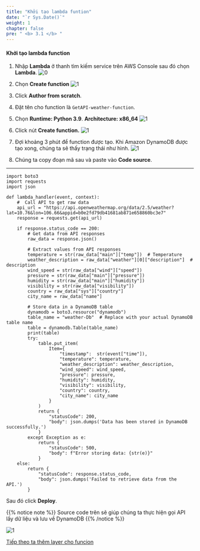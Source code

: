 ```yaml
---
title: "Khởi tạo lambda funtion"
date: "`r Sys.Date()`"
weight: 1
chapter: false
pre: " <b> 3.1 </b> "
---
```


#### Khởi tạo lambda function
1. Nhập **Lambda** ở thanh tìm kiếm service trên AWS Console sau đó chọn **Lambda**.
![0](/images/3.lamda/im-35.png)

2. Chọn **Create function**
![1](/images/3.lamda/im-34.png)
3. Click **Author from scratch**.
4. Đặt tên cho function là `GetAPI-weather-function`.
5. Chọn **Runtime: Python 3.9**. **Architecture: x86_64**
![1](/images/3.lamda/im-33.png)
6. Click nút **Create function.**
![1](/images/3.lamda/im-32.png)

7. Đợi khoảng 3 phút để function được tạo. Khi Amazon DynamoDB được tạo xong, chúng ta sẽ thấy trạng thái như hình.
![1](/images/3.lamda/im-31.png)
8. Chúng ta copy đoạn mã sau và paste vào **Code source**.
---
    import boto3
    import requests
    import json

    def lambda_handler(event, context):
        #  Call API to get raw data
        api_url = "https://api.openweathermap.org/data/2.5/weather?lat=10.76&lon=106.66&appid=b0e2fd79db41681ab871e658860bc3e7"
        response = requests.get(api_url)

        if response.status_code == 200:
            # Get data from API responses
            raw_data = response.json()

            # Extract values from API responses
            temperature = str(raw_data["main"]["temp"])  # Temperature
            weather_description = raw_data["weather"][0]["description"]  # description
            wind_speed = str(raw_data["wind"]["speed"]) 
            pressure = str(raw_data["main"]["pressure"])  
            humidity = str(raw_data["main"]["humidity"])  
            visibility = str(raw_data["visibility"])  
            country = raw_data["sys"]["country"]  
            city_name = raw_data["name"]  
            
            # Store data in a DynamoDB table
            dynamodb = boto3.resource("dynamodb")
            table_name = "weather-Db"  # Replace with your actual DynamoDB table name
            table = dynamodb.Table(table_name)
            print(table)
            try:
                table.put_item(
                    Item={
                        "timestamp":  str(event["time"]), 
                        "temperature": temperature,  
                        "weather_description": weather_description, 
                        "wind_speed": wind_speed,  
                        "pressure": pressure,  
                        "humidity": humidity,  
                        "visibility": visibility,  
                        "country": country, 
                        "city_name": city_name  
                    }
                )
                return {
                    "statusCode": 200,
                    "body": json.dumps('Data has been stored in DynamoDB successfully.')
                }
            except Exception as e:
                return {
                    "statusCode": 500,
                    "body": f"Error storing data: {str(e)}"
                }
        else:
            return {
                "statusCode": response.status_code,
                "body": json.dumps('Failed to retrieve data from the API.')
            }

Sau đó click **Deploy**.

{{% notice note %}}
Source code trên sẽ giúp chúng ta thực hiện gọi API lấy dữ liệu và lưu về DynamoDB
{{% /notice %}}


![1](/images/3.lamda/im-29.png)

[Tiếp theo ta thêm layer cho funcion](/3.lamda/3.2-addLayers/)